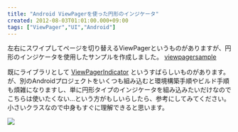 ```yaml
---
title: "Android ViewPagerを使った円形のインジケータ"
created: 2012-08-03T01:01:00.000+09:00
tags: ["ViewPager","UI","Android"]
---
```

左右にスワイプしてページを切り替えるViewPagerというものがありますが、円形のインジケータを使用したサンプルを作成しました。
[viewpagersample](https://bitbucket.org/ksoichiro/viewpagersample)

既にライブラリとして [ViewPagerIndicator](http://viewpagerindicator.com/) というすばらしいものがあります。が、別のAndroidプロジェクトをいくつも組み込むと環境構築手順やビルド手順も煩雑になりますし、単に円形タイプのインジケータを組み込みたいだけなのでこちらは使いたくない…という方がもしいらしたら、参考にしてみてください。
小さいクラスなので中身もすぐに理解できると思います。

[![](http://2.bp.blogspot.com/---sIgeMuV2U/UBqkADBp5OI/AAAAAAAAJxs/Y2T5ORynXcg/s320/device-2012-08-03-005022.png)](http://2.bp.blogspot.com/---sIgeMuV2U/UBqkADBp5OI/AAAAAAAAJxs/Y2T5ORynXcg/s1600/device-2012-08-03-005022.png)
